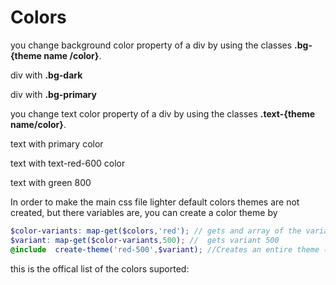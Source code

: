 # Colors

you change background color property of a div by using the classes **.bg-{theme name /color}**.

<div class="row mb-4">
                        <div class="inline-block p-12 bg-dark w-1/2 w-md-12/12">
                            <p class="">
                                div with <b>.bg-dark</b>
                            </p>
                        </div>
                        <div class="inline-block p-12 bg-primary w-1/2 w-md-12/12">
                            <p class="">
                                div with <b>.bg-primary</b>
                            </p>
                        </div>
                    </div>

you change text color property of a div by using the classes **.text-{theme name/color}**.


<div class="b p-4 mb-4">
                        <p class="text-primary ">
                            text with primary color
                        </p>
                        <p class="text-red-600 ">
                            text with text-red-600 color
                        </p>
                        <p class="text-green-800 ">
                            text with green 800
                        </p>
                    </div>
In order to make the main css file lighter default colors themes are not created, but there variables are, you can create a 
color theme by

```scss
$color-variants: map-get($colors,'red'); // gets and array of the variants of the color red
$variant: map-get($color-variants,500); //  gets variant 500 
@include  create-theme('red-500',$variant); //Creates an entire theme (background,text, borders etc) base on a color
```

this is the offical list of the colors suported:
